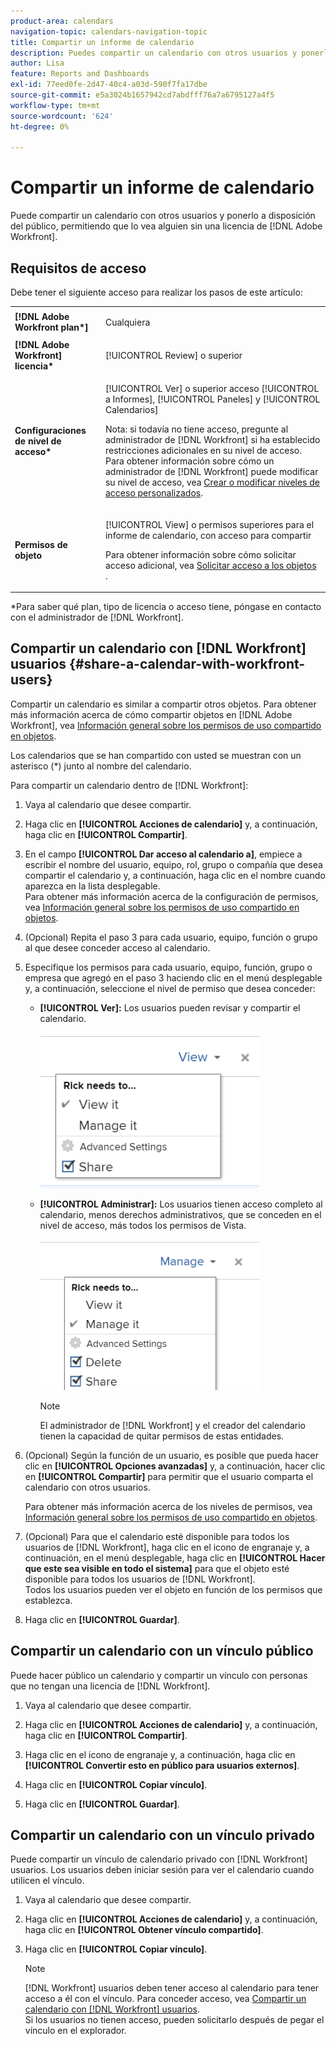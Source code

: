 ```yaml
---
product-area: calendars
navigation-topic: calendars-navigation-topic
title: Compartir un informe de calendario
description: Puedes compartir un calendario con otros usuarios y ponerlo a disposición del público, permitiendo que alguien sin una licencia de  [!DNL Adobe Workfront] lo vea.
author: Lisa
feature: Reports and Dashboards
exl-id: 77eed0fe-2d47-40c4-a03d-590f7fa17dbe
source-git-commit: e5a3024b1657942cd7abdfff76a7a6795127a4f5
workflow-type: tm+mt
source-wordcount: '624'
ht-degree: 0%

---
```


# Compartir un informe de calendario

Puede compartir un calendario con otros usuarios y ponerlo a disposición del público, permitiendo que lo vea alguien sin una licencia de [!DNL Adobe Workfront].

## Requisitos de acceso

Debe tener el siguiente acceso para realizar los pasos de este artículo:

<table style="table-layout:auto"> 
 <col> 
 </col> 
 <col> 
 </col> 
 <tbody> 
  <tr> 
   <td role="rowheader"><strong>[!DNL Adobe Workfront plan*]</strong></td> 
   <td> <p>Cualquiera</p> </td> 
  </tr> 
  <tr> 
   <td role="rowheader"><strong>[!DNL Adobe Workfront] licencia*</strong></td> 
   <td> <p>[!UICONTROL Review] o superior</p> </td> 
  </tr> 
  <tr> 
   <td role="rowheader"><strong>Configuraciones de nivel de acceso*</strong></td> 
   <td> <p>[!UICONTROL Ver] o superior acceso [!UICONTROL a Informes], [!UICONTROL Paneles] y [!UICONTROL Calendarios]</p> <p>Nota: si todavía no tiene acceso, pregunte al administrador de [!DNL Workfront] si ha establecido restricciones adicionales en su nivel de acceso. Para obtener información sobre cómo un administrador de [!DNL Workfront] puede modificar su nivel de acceso, vea <a href="../../../administration-and-setup/add-users/configure-and-grant-access/create-modify-access-levels.md" class="MCXref xref">Crear o modificar niveles de acceso personalizados</a>.</p> </td> 
  </tr> 
  <tr> 
   <td role="rowheader"><strong>Permisos de objeto</strong></td> 
   <td> <p>[!UICONTROL View] o permisos superiores para el informe de calendario, con acceso para compartir</p> <p>Para obtener información sobre cómo solicitar acceso adicional, vea <a href="../../../workfront-basics/grant-and-request-access-to-objects/request-access.md" class="MCXref xref">Solicitar acceso a los objetos </a>.</p> </td> 
  </tr> 
 </tbody> 
</table>

&#42;Para saber qué plan, tipo de licencia o acceso tiene, póngase en contacto con el administrador de [!DNL Workfront].

## Compartir un calendario con [!DNL Workfront] usuarios {#share-a-calendar-with-workfront-users}

Compartir un calendario es similar a compartir otros objetos. Para obtener más información acerca de cómo compartir objetos en [!DNL Adobe Workfront], vea [Información general sobre los permisos de uso compartido en objetos](../../../workfront-basics/grant-and-request-access-to-objects/sharing-permissions-on-objects-overview.md).

Los calendarios que se han compartido con usted se muestran con un asterisco (&#42;) junto al nombre del calendario.

Para compartir un calendario dentro de [!DNL Workfront]:

1. Vaya al calendario que desee compartir.
1. Haga clic en **[!UICONTROL Acciones de calendario]** y, a continuación, haga clic en **[!UICONTROL Compartir]**.

1. En el campo **[!UICONTROL Dar acceso al calendario a]**, empiece a escribir el nombre del usuario, equipo, rol, grupo o compañía que desea compartir el calendario y, a continuación, haga clic en el nombre cuando aparezca en la lista desplegable.\
   Para obtener más información acerca de la configuración de permisos, vea [Información general sobre los permisos de uso compartido en objetos](../../../workfront-basics/grant-and-request-access-to-objects/sharing-permissions-on-objects-overview.md).

1. (Opcional) Repita el paso 3 para cada usuario, equipo, función o grupo al que desee conceder acceso al calendario.
1. Especifique los permisos para cada usuario, equipo, función, grupo o empresa que agregó en el paso 3 haciendo clic en el menú desplegable y, a continuación, seleccione el nivel de permiso que desea conceder:

   * **[!UICONTROL Ver]:** Los usuarios pueden revisar y compartir el calendario.

     ![Compartir calendario con acceso de visualización](assets/calendar-share-view-permissions-350x249.png)

   * **[!UICONTROL Administrar]:** Los usuarios tienen acceso completo al calendario, menos derechos administrativos, que se conceden en el nivel de acceso, más todos los permisos de Vista.

     ![Compartir calendario con Administrar acceso](assets/calendar-share-manage-permissions-350x241.png)

     >[!NOTE]
     >
     >El administrador de [!DNL Workfront] y el creador del calendario tienen la capacidad de quitar permisos de estas entidades.

1. (Opcional) Según la función de un usuario, es posible que pueda hacer clic en **[!UICONTROL Opciones avanzadas]** y, a continuación, hacer clic en **[!UICONTROL Compartir]** para permitir que el usuario comparta el calendario con otros usuarios.

   Para obtener más información acerca de los niveles de permisos, vea [Información general sobre los permisos de uso compartido en objetos](../../../workfront-basics/grant-and-request-access-to-objects/sharing-permissions-on-objects-overview.md).

1. (Opcional) Para que el calendario esté disponible para todos los usuarios de [!DNL Workfront], haga clic en el icono de engranaje y, a continuación, en el menú desplegable, haga clic en **[!UICONTROL Hacer que este sea visible en todo el sistema]** para que el objeto esté disponible para todos los usuarios de [!DNL Workfront].\
   Todos los usuarios pueden ver el objeto en función de los permisos que establezca.

1. Haga clic en **[!UICONTROL Guardar]**.

## Compartir un calendario con un vínculo público

Puede hacer público un calendario y compartir un vínculo con personas que no tengan una licencia de [!DNL Workfront].

1. Vaya al calendario que desee compartir.
1. Haga clic en **[!UICONTROL Acciones de calendario]** y, a continuación, haga clic en **[!UICONTROL Compartir]**.

1. Haga clic en el icono de engranaje y, a continuación, haga clic en **[!UICONTROL Convertir esto en público para usuarios externos]**.
1. Haga clic en **[!UICONTROL Copiar vínculo]**.
1. Haga clic en **[!UICONTROL Guardar]**.

## Compartir un calendario con un vínculo privado

Puede compartir un vínculo de calendario privado con [!DNL Workfront] usuarios. Los usuarios deben iniciar sesión para ver el calendario cuando utilicen el vínculo.

1. Vaya al calendario que desee compartir.
1. Haga clic en **[!UICONTROL Acciones de calendario]** y, a continuación, haga clic en **[!UICONTROL Obtener vínculo compartido]**.

1. Haga clic en **[!UICONTROL Copiar vínculo]**.

   >[!NOTE]
   >
   >[!DNL Workfront] usuarios deben tener acceso al calendario para tener acceso a él con el vínculo. Para conceder acceso, vea [Compartir un calendario con [!DNL Workfront] usuarios](#share-a-calendar-with-workfront-users).\
   >Si los usuarios no tienen acceso, pueden solicitarlo después de pegar el vínculo en el explorador.
